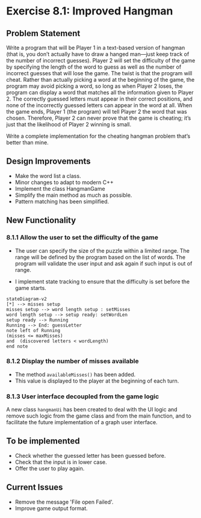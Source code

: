# Exercise 8.1: Improved Hangman

## Problem Statement

Write a program that will be Player 1 in a text-based version of hangman (that
is, you don’t actually have to draw a hanged man—just keep track of the number
of incorrect guesses). Player 2 will set the difficulty of the game by
specifying the length of the word to guess as well as the number of incorrect
guesses that will lose the game. The twist is that the program will cheat.
Rather than actually picking a word at the beginning of the game, the program
may avoid picking a word, so long as when Player 2 loses, the program can
display a word that matches all the information given to Player 2. The
correctly guessed letters must appear in their correct positions, and none of
the incorrectly guessed letters can appear in the word at all. When the game
ends, Player 1 (the program) will tell Player 2 the word that was chosen.
Therefore, Player 2 can never prove that the game is cheating; it’s just that
the likelihood of Player 2 winning is small.

Write a complete implementation for the cheating hangman problem that’s
better than mine.

## Design Improvements

- Make the word list a class.
- Minor changes to adapt to modern C++
- Implement the class HangmanGame
- Simplify the main method as much as possible.
- Pattern matching has been simplified.

## New Functionality

### 8.1.1 Allow the user to set the difficulty of the game

- The user can specify the size of the puzzle within a limited range. The
range will be defined by the program based on the list of words. The program
will validate the user input and ask again if such input is out of range.

- I implement state tracking to ensure that the difficulty is set before
the game starts.

```mermaid
stateDiagram-v2
[*] --> misses setup
misses setup --> word length setup : setMisses 
word length setup --> setup ready: setWordLen
setup ready --> Running
Running --> End: guessLetter 
note left of Running
(misses <= maxMisses)
and  (discovered letters < wordLength)
end note
```

### 8.1.2 Display the number of misses available

- The method `availableMisses()` has been added.
- This value is displayed to the player at the beginning of each turn.

### 8.1.3 User interface decoupled from the game logic

A new class `hangmanUi` has been created to deal with the UI logic and
remove such logic from the game class and from the main function, and
to facilitate the future implementation of a graph user interface.

## To be implemented

- Check whether the guessed letter has been guessed before.
- Check that the input is in lower case.
- Offer the user to play again.

## Current Issues

- Remove the message 'File open Failed'.
- Improve game output format.